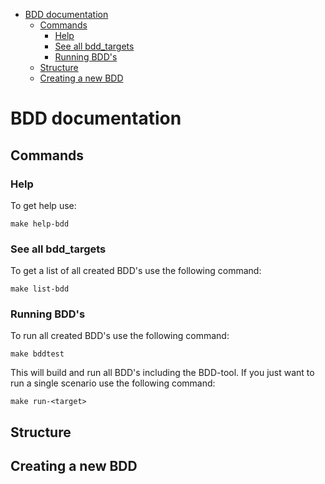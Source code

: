 - [BDD documentation](#bdd-documentation)
  - [Commands](#commands)
    - [Help](#help)
    - [See all bdd\_targets](#see-all-bdd_targets)
    - [Running BDD's](#running-bdds)
  - [Structure](#structure)
  - [Creating a new BDD](#creating-a-new-bdd)

# BDD documentation


## Commands
### Help 
To get help use:

`make help-bdd`

### See all bdd_targets
To get a list of all created BDD's use the following command:

`make list-bdd `

### Running BDD's
To run all created BDD's use the following command:

`make bddtest`

This will build and run all BDD's including the BDD-tool. If you just want to run a single scenario use the following command:

`make run-<target>`

## Structure

## Creating a new BDD





